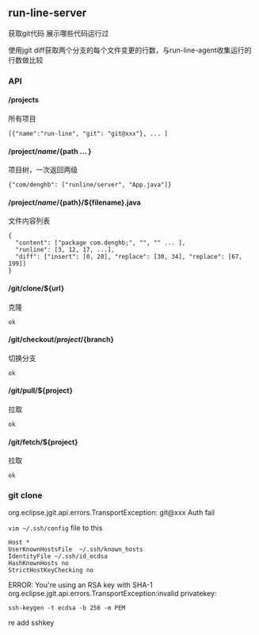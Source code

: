 ## run-line-server

获取git代码
展示哪些代码运行过

使用jgit diff获取两个分支的每个文件变更的行数，与run-line-agent收集运行的行数做比较


### API


#### /projects
所有项目
```
[{"name":"run-line", "git": "git@xxx"}, ... ]
```

#### /project/${name}/${path ... }
项目树，一次返回两级
```
{"com/denghb": ["runline/server", "App.java"]}
```

#### /project/${name}/${path}/${filename}.java
文件内容列表
```
{
  "content": ["package com.denghb;", "", "" ... ],
  "runline": [3, 12, 17, ...],
  "diff": ["insert": [0, 20], "replace": [30, 34], "replace": [67, 199]]
}
```

#### /git/clone/${url}
克隆
```
ok
```

#### /git/checkout/${project}/${branch}
切换分支
```
ok
```

#### /git/pull/${project}
拉取
```
ok
```

#### /git/fetch/${project}
拉取
```
ok
```


### git clone 
org.eclipse.jgit.api.errors.TransportException: git@xxx Auth fail

`vim ~/.ssh/config` file to this
```
Host *
UserKnownHostsFile  ~/.ssh/known_hosts  
IdentityFile ~/.ssh/id_ecdsa  
HashKnownHosts no
StrictHostKeyChecking no
```

ERROR: You're using an RSA key with SHA-1
org.eclipse.jgit.api.errors.TransportException:invalid privatekey:
```
ssh-keygen -t ecdsa -b 256 -m PEM
```
re add sshkey



